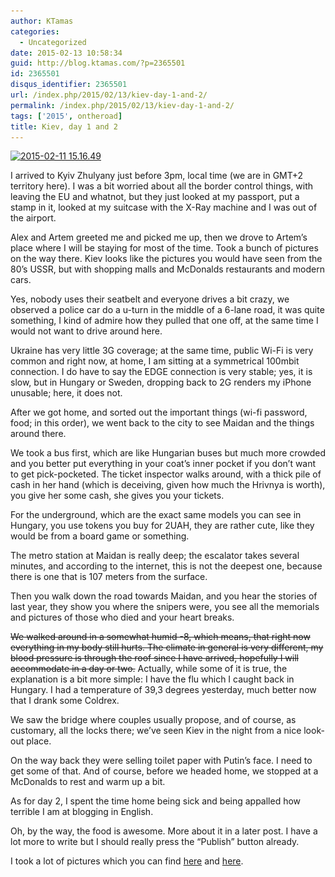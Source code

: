 ```yaml
---
author: KTamas
categories:
  - Uncategorized
date: 2015-02-13 10:58:34
guid: http://blog.ktamas.com/?p=2365501
id: 2365501
disqus_identifier: 2365501
url: /index.php/2015/02/13/kiev-day-1-and-2/
permalink: /index.php/2015/02/13/kiev-day-1-and-2/
tags: ['2015', ontheroad]
title: Kiev, day 1 and 2
---
```


[<img src="/wp-content/uploads/2015/02/2015-02-11-15.16.49-1024x768.jpg" alt="2015-02-11 15.16.49" width="625" height="469" class="aligncenter size-large wp-image-2365504" srcset="/wp-content/uploads/2015/02/2015-02-11-15.16.49-1024x768.jpg 1024w, /wp-content/uploads/2015/02/2015-02-11-15.16.49-300x225.jpg 300w, /wp-content/uploads/2015/02/2015-02-11-15.16.49-624x468.jpg 624w" sizes="(max-width: 625px) 100vw, 625px" />](/wp-content/uploads/2015/02/2015-02-11-15.16.49.jpg)

I arrived to Kyiv Zhulyany just before 3pm, local time (we are in GMT+2 territory here). I was a bit worried about all the border control things, with leaving the EU and whatnot, but they just looked at my passport, put a stamp in it, looked at my suitcase with the X-Ray machine and I was out of the airport.

Alex and Artem greeted me and picked me up, then we drove to Artem&#8217;s place where I will be staying for most of the time. Took a bunch of pictures on the way there. Kiev looks like the pictures you would have seen from the 80&#8217;s USSR, but with shopping malls and McDonalds restaurants and modern cars.

Yes, nobody uses their seatbelt and everyone drives a bit crazy, we observed a police car do a u-turn in the middle of a 6-lane road, it was quite something, I kind of admire how they pulled that one off, at the same time I would not want to drive around here.

Ukraine has very little 3G coverage; at the same time, public Wi-Fi is very common and right now, at home, I am sitting at a symmetrical 100mbit connection. I do have to say the EDGE connection is very stable; yes, it is slow, but in Hungary or Sweden, dropping back to 2G renders my iPhone unusable; here, it does not.

After we got home, and sorted out the important things (wi-fi password, food; in this order), we went back to the city to see Maidan and the things around there.

We took a bus first, which are like Hungarian buses but much more crowded and you better put everything in your coat&#8217;s inner pocket if you don&#8217;t want to get pick-pocketed. The ticket inspector walks around, with a thick pile of cash in her hand (which is deceiving, given how much the Hrivnya is worth), you give her some cash, she gives you your tickets.

For the underground, which are the exact same models you can see in Hungary, you use tokens you buy for 2UAH, they are rather cute, like they would be from a board game or something.

The metro station at Maidan is really deep; the escalator takes several minutes, and according to the internet, this is not the deepest one, because there is one that is 107 meters from the surface. 

Then you walk down the road towards Maidan, and you hear the stories of last year, they show you where the snipers were, you see all the memorials and pictures of those who died and your heart breaks.

<del datetime="2015-02-13T08:28:48+00:00">We walked around in a somewhat humid -8, which means, that right now everything in my body still hurts. The climate in general is very different, my blood pressure is through the roof since I have arrived, hopefully I will accommodate in a day or two.</del> Actually, while some of it is true, the explanation is a bit more simple: I have the flu which I caught back in Hungary. I had a temperature of 39,3 degrees yesterday, much better now that I drank some Coldrex.

We saw the bridge where couples usually propose, and of course, as customary, all the locks there; we&#8217;ve seen Kiev in the night from a nice look-out place. 

On the way back they were selling toilet paper with Putin&#8217;s face. I need to get some of that. And of course, before we headed home, we stopped at a McDonalds to rest and warm up a bit. 

As for day 2, I spent the time home being sick and being appalled how terrible I am at blogging in English.

Oh, by the way, the food is awesome. More about it in a later post. I have a lot more to write but I should really press the &#8220;Publish&#8221; button already.

I took a lot of pictures which you can find [here](https://www.dropbox.com/sh/nnrrugb8tm6f9am/AABDsaGmN19OCrZTN0YXBtNHa?dl=0) and [here](https://www.dropbox.com/sh/20ahur6bbgi250a/AAC9wbWK3AZ3AdY1uatNhFh1a?dl=0).
